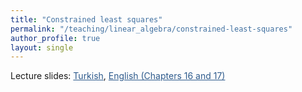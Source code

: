 ```yaml
---
title: "Constrained least squares"
permalink: "/teaching/linear_algebra/constrained-least-squares"
author_profile: true
layout: single
---
```


Lecture slides: <a href="https://sirmatel.github.io/assets/files/linear_algebra/kisitli-en-kucuk-kareler.pdf" style="color: #2d5a8c">Turkish</a>, <a href="https://web.stanford.edu/~boyd/vmls/vmls-slides.pdf" style="color: #2d5a8c">English (Chapters 16 and 17)</a>